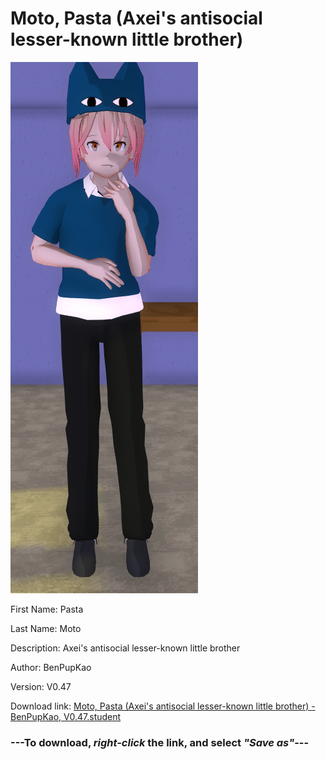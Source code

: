 # Moto, Pasta (Axei's antisocial lesser-known little brother)

<img src="https://raw.githubusercontent.com/Arbiter1223/Daigaku-Gurashi-Custom-Students/master/Students/Files/Moto%2C%20Pasta%20(Axei's%20antisocial%20lesser-known%20little%20brother).png" title="Moto, Pasta (Axei's antisocial lesser-known little brother) - BenPupKao, V0.47">

First Name: Pasta

Last Name: Moto

Description: Axei's antisocial lesser-known little brother

Author: BenPupKao

Version: V0.47

Download link: <a href="https://raw.githubusercontent.com/Arbiter1223/Daigaku-Gurashi-Custom-Students/master/Students/Files/Moto%2C%20Pasta%20(Axei's%20antisocial%20lesser-known%20little%20brother)%20-%20BenPupKao%2C%20V0.47.student">Moto, Pasta (Axei's antisocial lesser-known little brother) - BenPupKao, V0.47.student</a>

### ---**To download, _right-click_ the link, and select _"Save as"_**---
